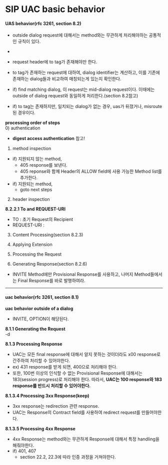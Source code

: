 # SIP UAC basic behavior

#### UAS behavior(rfc 3261, section 8.2)
- outside dialog request에 대해서는 method와는 무관하게 처리해야하는 공통적인 규칙이 있다.
-

- request header에 to tag가 존재해야만 한다.
- to tag가 존재하는 request에 대하여, dialog identifier는 계산하고, 이를 기존에 존재하는 dialog들과 비교하여 매칭되는게 있는지 확인한다.
- if) find matching dialog, 이 request는 mid-dialog request이다. 이때에는 outside of dialog request와 동일하게 처리한다.(section 8.2참고)

- if) to tag는 존재하지만, 일치되는 dialog가 없는 경우,
 uas가 뒤졌거나, misroute된 경우이다.

**processing order of steps**  
0) authentication
- **digest access authentication** 참고!
1) method inspection
- if) 지원되지 않는 method,  
  - 405 response를 보낸다.
  - 405 reponse와 함께 Header의 ALLOW field에 사용 가능한 Method list를 추가한다.
- if) 지원되는 method,
  - goto next steps

2) header inspection

**8.2.2.1 To and REQUEST-URI**
- TO : 초기 Request의 Recipient
- REQUEST-URI :

3) Content Processing(section 8.2.3)

4) Applying Extension

5) Processing the Request  

6) Generating Response(section 8.2.6)
- INVITE Method에만 Provisional Response를 사용하고, 나머지 Method들에서는 Final Response를 바로 발행하여라.  
---

#### uac behavior(rfc 3261, section 8.1)
**uac behavior outside of a dialog**  
- INVITE, OPTION이 해당된다.  

**8.1.1 Generating the Request**  
-d


**8.1.3 Processing Response**  
- UAC는 모든 final response에 대해서 알지 못하는 것이더라도 x00 response로 간주하여 처리할 수 있어야한다.
- ex) 431 response를 받게 되면, 400으로 처리해야 한다.
- 또한, 100번 이상의 인식할 수 없는 Provisional Response에 대해서는 183(session progress)로 처리해야 한다.
따라서, **UAC는 100 response와 183 response를 반드시 처리할 수 있어야한다.**  


**8.1.3.4 Processing 3xx Response(keep)**
- 3xx response는 redirection 관련 response.
- UAC는 Response의 Contract field를 사용하여 redirect request를 만들어야한다.


**8.1.3.5 Processing 4xx Response**  
- 4xx Response는 method와는 무관하게 Response에 대해서 특정 handling을 해줘야한다.
- if) 401, 407
  - section 22.2, 22.3에 따라 인증 과정을 거쳐야한다.
